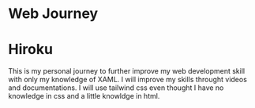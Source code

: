 # Web Journey 

<h1> Hiroku </h1> 

<p>This is my personal journey to further improve my web development skill with only my knowledge of XAML. I will improve my skills throught videos and documentations. I will use tailwind css even thought I have no knowledge in css and a little knowldge in html.</p>
